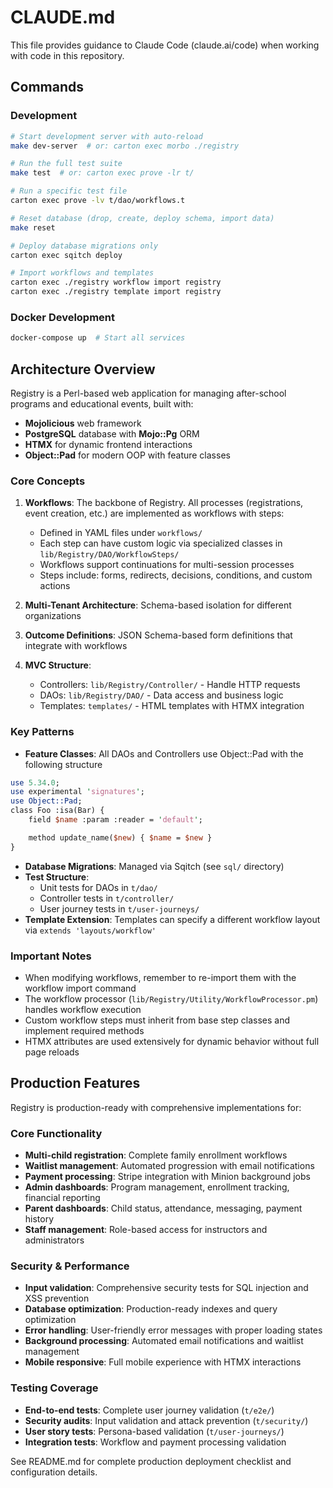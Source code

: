 # CLAUDE.md

This file provides guidance to Claude Code (claude.ai/code) when working with code in this repository.

## Commands

### Development
```bash
# Start development server with auto-reload
make dev-server  # or: carton exec morbo ./registry

# Run the full test suite
make test  # or: carton exec prove -lr t/

# Run a specific test file
carton exec prove -lv t/dao/workflows.t

# Reset database (drop, create, deploy schema, import data)
make reset

# Deploy database migrations only
carton exec sqitch deploy

# Import workflows and templates
carton exec ./registry workflow import registry
carton exec ./registry template import registry
```

### Docker Development
```bash
docker-compose up  # Start all services
```

## Architecture Overview

Registry is a Perl-based web application for managing after-school programs and educational events, built with:
- **Mojolicious** web framework
- **PostgreSQL** database with **Mojo::Pg** ORM
- **HTMX** for dynamic frontend interactions
- **Object::Pad** for modern OOP with feature classes

### Core Concepts

1. **Workflows**: The backbone of Registry. All processes (registrations, event creation, etc.) are implemented as workflows with steps:
   - Defined in YAML files under `workflows/`
   - Each step can have custom logic via specialized classes in `lib/Registry/DAO/WorkflowSteps/`
   - Workflows support continuations for multi-session processes
   - Steps include: forms, redirects, decisions, conditions, and custom actions

2. **Multi-Tenant Architecture**: Schema-based isolation for different organizations

3. **Outcome Definitions**: JSON Schema-based form definitions that integrate with workflows

4. **MVC Structure**:
   - Controllers: `lib/Registry/Controller/` - Handle HTTP requests
   - DAOs: `lib/Registry/DAO/` - Data access and business logic
   - Templates: `templates/` - HTML templates with HTMX integration

### Key Patterns

- **Feature Classes**: All DAOs and Controllers use Object::Pad with the following structure
```perl
use 5.34.0;
use experimental 'signatures';
use Object::Pad;
class Foo :isa(Bar) {
    field $name :param :reader = 'default';

    method update_name($new) { $name = $new }
}
````
- **Database Migrations**: Managed via Sqitch (see `sql/` directory)
- **Test Structure**:
  - Unit tests for DAOs in `t/dao/`
  - Controller tests in `t/controller/`
  - User journey tests in `t/user-journeys/`
- **Template Extension**: Templates can specify a different workflow layout via `extends 'layouts/workflow'`

### Important Notes

- When modifying workflows, remember to re-import them with the workflow import command
- The workflow processor (`lib/Registry/Utility/WorkflowProcessor.pm`) handles workflow execution
- Custom workflow steps must inherit from base step classes and implement required methods
- HTMX attributes are used extensively for dynamic behavior without full page reloads

## Production Features

Registry is production-ready with comprehensive implementations for:

### Core Functionality
- **Multi-child registration**: Complete family enrollment workflows
- **Waitlist management**: Automated progression with email notifications  
- **Payment processing**: Stripe integration with Minion background jobs
- **Admin dashboards**: Program management, enrollment tracking, financial reporting
- **Parent dashboards**: Child status, attendance, messaging, payment history
- **Staff management**: Role-based access for instructors and administrators

### Security & Performance
- **Input validation**: Comprehensive security tests for SQL injection and XSS prevention
- **Database optimization**: Production-ready indexes and query optimization
- **Error handling**: User-friendly error messages with proper loading states
- **Background processing**: Automated email notifications and waitlist management
- **Mobile responsive**: Full mobile experience with HTMX interactions

### Testing Coverage
- **End-to-end tests**: Complete user journey validation (`t/e2e/`)
- **Security audits**: Input validation and attack prevention (`t/security/`)
- **User story tests**: Persona-based validation (`t/user-journeys/`)
- **Integration tests**: Workflow and payment processing validation

See README.md for complete production deployment checklist and configuration details.
